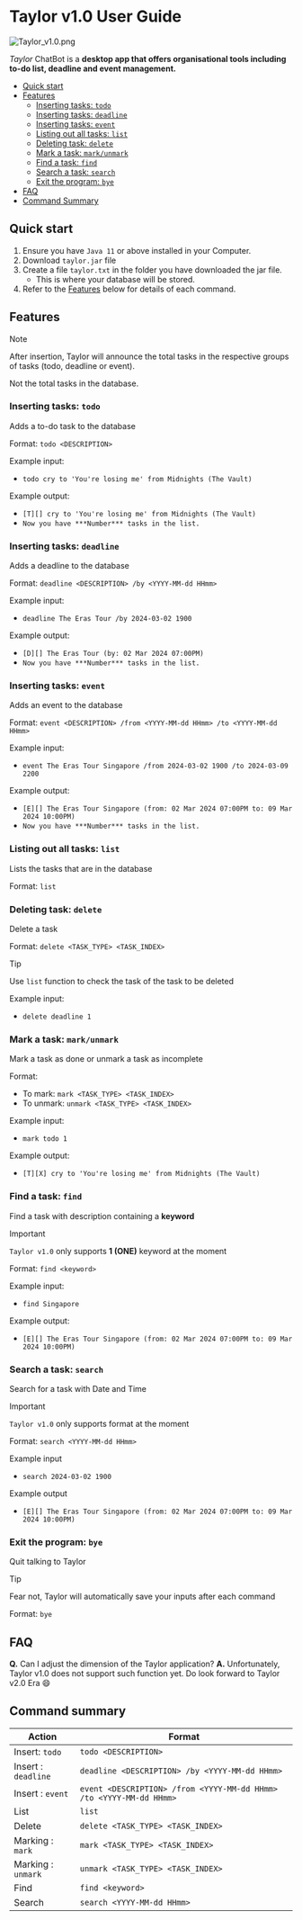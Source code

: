 # Taylor v1.0 User Guide

![Taylor_v1.0.png](Ui.png)

*Taylor* ChatBot is a **desktop app that offers organisational tools including to-do list,
deadline and event management.** 

- [Quick start](#quick-start)
- [Features](#features)
    - [Inserting tasks: `todo`](#inserting-tasks-todo)
    - [Inserting tasks: `deadline`](#inserting-tasks-deadline)
    - [Inserting tasks: `event`](#inserting-tasks-event)
    - [Listing out all tasks: `list`](#listing-out-all-tasks-list)
    - [Deleting task: `delete`](#deleting-task-delete)
    - [Mark a task: `mark/unmark`](#mark-a-task-markunmark)
    - [Find a task: `find`](#find-a-task-find)
    - [Search a task: `search`](#search-a-task-search)
    - [Exit the program: `bye`](#exit-the-program-bye)
- [FAQ](#FAQ)
- [Command Summary](#command-summary)


## Quick start
1. Ensure you have `Java 11` or above installed in your Computer.
2. Download `taylor.jar` file
3. Create a file `taylor.txt` in the folder you have downloaded the jar file.
   - This is where your database will be stored.
4. Refer to the [Features](#Features) below for details of each command.

## Features
>[!NOTE]
> After insertion, Taylor will announce the total tasks in the
> respective groups of tasks (todo, deadline or event).
>
> Not the total tasks in the database.
### Inserting tasks: `todo`
Adds a to-do task to the database

Format: `todo <DESCRIPTION>`

Example input:
- `todo cry to 'You're losing me' from Midnights (The Vault)`

Example output:
- `[T][] cry to 'You're losing me' from Midnights (The Vault)`
- `Now you have ***Number*** tasks in the list.`

### Inserting tasks: `deadline`
Adds a deadline to the database

Format: `deadline <DESCRIPTION> /by <YYYY-MM-dd HHmm>`

Example input:
- `deadline The Eras Tour /by 2024-03-02 1900`

Example output:
- `[D][] The Eras Tour (by: 02 Mar 2024 07:00PM)`
- `Now you have ***Number*** tasks in the list.`

### Inserting tasks: `event`
Adds an event to the database

Format: `event <DESCRIPTION> /from <YYYY-MM-dd HHmm> /to <YYYY-MM-dd HHmm>`

Example input:
- `event The Eras Tour Singapore /from 2024-03-02 1900 /to 2024-03-09 2200`

Example output:
- `[E][] The Eras Tour Singapore (from: 02 Mar 2024 07:00PM to: 09 Mar 2024 10:00PM)`
- `Now you have ***Number*** tasks in the list.`

### Listing out all tasks: `list`
Lists the tasks that are in the database

Format: `list`

### Deleting task: `delete`
Delete a task

Format: `delete <TASK_TYPE> <TASK_INDEX>`

> [!TIP]
> Use `list` function to check the task of the task to be deleted

Example input:
- `delete deadline 1`

### Mark a task: `mark/unmark`
Mark a task as done or unmark a task as incomplete

Format: 
- To mark: `mark <TASK_TYPE> <TASK_INDEX>`
- To unmark: `unmark <TASK_TYPE> <TASK_INDEX>`

Example input:
- `mark todo 1`

Example output:
- `[T][X] cry to 'You're losing me' from Midnights (The Vault)`

### Find a task: `find`
Find a task with description containing a **keyword**

> [!IMPORTANT]
> `Taylor v1.0` only supports **1 (ONE)** keyword at the moment

Format: `find <keyword>`

Example input:
- `find Singapore`

Example output:
- `[E][] The Eras Tour Singapore (from: 02 Mar 2024 07:00PM to: 09 Mar 2024 10:00PM)`

### Search a task: `search`
Search for a task with Date and Time

> [!IMPORTANT]
> `Taylor v1.0` only supports <YYYY-MM-dd HHmm> format at the moment

Format: `search <YYYY-MM-dd HHmm>`

Example input
- `search 2024-03-02 1900`

Example output
- `[E][] The Eras Tour Singapore (from: 02 Mar 2024 07:00PM to: 09 Mar 2024 10:00PM)`

### Exit the program: `bye`
Quit talking to Taylor

> [!TIP]
> Fear not, Taylor will automatically save your inputs after each command

Format: `bye`

## FAQ
**Q.** Can I adjust the dimension of the Taylor application?
**A.** Unfortunately, Taylor v1.0 does not support such function yet. 
Do look forward to Taylor v2.0 Era :smile:

## Command summary
| Action              | Format                                                              |
|---------------------|---------------------------------------------------------------------|
| Insert: `todo`      | `todo <DESCRIPTION>`                                                |
| Insert : `deadline` | `deadline <DESCRIPTION> /by <YYYY-MM-dd HHmm>`                      |
| Insert : `event`    | `event <DESCRIPTION> /from <YYYY-MM-dd HHmm> /to <YYYY-MM-dd HHmm>` |
| List                | `list`                                                              |
| Delete              | `delete <TASK_TYPE> <TASK_INDEX>`                                   |
| Marking : `mark`    | `mark <TASK_TYPE> <TASK_INDEX>`                                     | 
| Marking : `unmark`  | `unmark <TASK_TYPE> <TASK_INDEX>`                                   |
| Find                | `find <keyword>`                                                    |
| Search              | `search <YYYY-MM-dd HHmm>`                                          |





